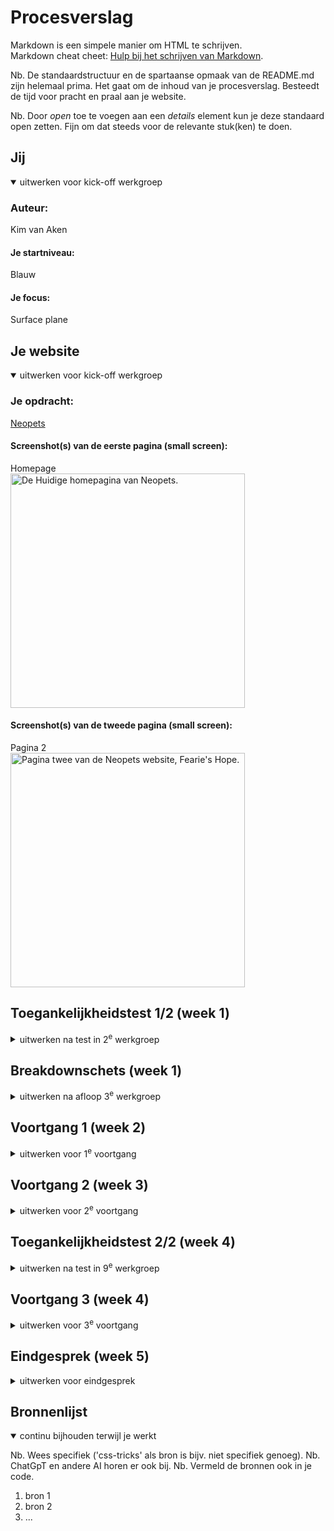 # Procesverslag
Markdown is een simpele manier om HTML te schrijven.  
Markdown cheat cheet: [Hulp bij het schrijven van Markdown](https://github.com/adam-p/markdown-here/wiki/Markdown-Cheatsheet).

Nb. De standaardstructuur en de spartaanse opmaak van de README.md zijn helemaal prima. Het gaat om de inhoud van je procesverslag. Besteedt de tijd voor pracht en praal aan je website.

Nb. Door *open* toe te voegen aan een *details* element kun je deze standaard open zetten. Fijn om dat steeds voor de relevante stuk(ken) te doen.





## Jij

<details open>
  <summary>uitwerken voor kick-off werkgroep</summary>

  ### Auteur:
  Kim van Aken

  #### Je startniveau:
  Blauw
  #### Je focus:
  Surface plane 
</details>





## Je website

<details open>
  <summary>uitwerken voor kick-off werkgroep</summary>

  ### Je opdracht:
  [Neopets](https://neopets.com/)
  #### Screenshot(s) van de eerste pagina (small screen): 
  Homepage  
  <img src="readme-images/Screenshot_Homepage.png" width="375px" alt="De Huidige homepagina van Neopets.">

  #### Screenshot(s) van de tweede pagina (small screen):
  Pagina 2  
  <img src="readme-images/Screenshot_Page2.png" width="375px" alt="Pagina twee van de Neopets website, Fearie's Hope.">
 
</details>



## Toegankelijkheidstest 1/2 (week 1)

<details>
  <summary>uitwerken na test in 2<sup>e</sup> werkgroep</summary>

  ### Test 1: Voice Over Bevindingen:
  Lijst met je bevindingen die in de test naar voren kwamen:
 - Hij begint met het voorlezen van de header links.
 - Bij het deel over Friends en Foes loops hij vast. (Ik kan niet makkelijk door alle personage's heen scrollen.)
 - Omdat sommige objecten worden weergegeven met een link en een plaatje, wordt de link twee kee opgelezen ondanks dat het de link voor hetzelfde is.
 - Bij het zijwaartse scrolldeel geeft de narrator alleen "link" aan.
 - De H en D knoppen doen niets bij de homepage. H hoort ervoor te zorgen dat je naar de volgende header kan, en de D hoort naar de volgende "Landmark" of "Container" te gaan, dat gebeurt niet op de pagina.
  ### Test 2: WCAG Checklist Bevindingen:
  Gevonden fouten:
  
  - Content:
  Geen fouten.
   <br> 
  - Global code:
  Geen, de enige gevonden error is het volgende:
   <br> 
    <img src="readme-images/enige-error-html.jpg" width="300px" alt="form field element should have an id or name attribute error">
     <br> 
  - Keyboard
  Er is een focus stijl, maar die kan iets beter geimplementeerd worden.
  Sommige elementen worden overgeslagen bij keyboard focus.
  Zie bijvoorbeeld de button focus:
    <br> 
  <img src="readme-images/buttons-focus-state.png" width="300px" alt="Image die de button focus states vergelijkt.">
   <br> 
  - Mobile and touch
  De scrollbook section op de pagina is een beetje vervormt en erg lang op mobile.
   <br> 
    <img src="readme-images/scrollbook-section.png" width="300px" alt="Scrollbook section Neopets.com">
     <br> 
  - Headings
   Geen fouten.  
   <br> 
  - Lists:
    Geen fouten.
     <br> 
  - Images:
    De alt van de images is vaak niet specifiek genoeg. Als er een karakter is die "Walter" heet, is de alt text gewoon "Walter". Mensen die neit kunnen zien weten niet hoe Walter er uitziet.
     <br> 
  - Media:
    De carrousels op de pagina kunnen niet op pauze.
     <br> 
  - Controls:
    Links die in broodtekst staan kunnen duidelijker worden aangegeven.
    Buttons zijn a'tjes met een button class, i.p.v. een button.
     <br> 
  - Appearance:
    Dark mode is niet supported.
    Hoog contrast mode is aanwezig, maar kan beter geimplementeerd worden, zie het volgende:
     <br> 
    <img src="readme-images/hoogcontrast1.jpg" width="300px" alt="Broodtekst met hoog contrast.">
     <br> 
     <img src="readme-images/hoogcontrast2.jpg" width="300px" alt="Button see more met hoog contrast">
      <br> 
  - Animation:
    De animaties zijn subtiel, maar dueren zoms erg lang, elementen die "inschuiven" schuiven ook weer langzaam weg als je wegscrollt, misschien beter om te laten staan?
     <br> 
  - Color contrast:
    Geen fouten.
     <br> 

  ### Kleurenblindheid bevindingen:
  - Blue Cone Monochramacy / Achromatomaly:
    Geen problemen met het gebruik van de website
  - Monochramacy / Achromatopsia:
  Ook geen problemen, het contrast van de plaatjes en knoppen is goed genoeg om te zien wat er gebeurt. 
  - Green-Weak / Deuteranamaloy:
    Geen opmerkingen
  - Green-blind / Deuteranopia:
  Geen opmerkingen
  - Red-weak / Protanomaly:
   Geen opmerkingen
  - Red-blind / Protanopia:
    Geen opmerkingen
  - Blue-weak / Tritanomaly:
    Geen opmerkingen
  - Blue-blind / Tritanopia:
    Geen opmerkingen.
  
  Bij het gebruik van de website heb ik geen momenten gevonden waar kleurenblindheid de effectiviteit van de website tegenhoudt. 

  ### Andere opmerkingen:
  De captcha button zit voor elke elementen. Dit is vooral erg irritant op Mobile.
    <br> 
    <img src="readme-images/captcha-button.png" width="240px" alt="Voorbeeld captcha button uitschuiven">
    <br> 
  Sommige secties van de website laden erg sloom. (Bijv de scroll / book section)



</details>



## Breakdownschets (week 1)

<details>
  <summary>uitwerken na afloop 3<sup>e</sup> werkgroep</summary>

  ### de hele pagina: 
  <img src="readme-images/dummy-plaatje.jpg" width="375px" alt="breakdown van de hele pagina">

  ### dynamisch deel (bijv menu): 
  <img src="readme-images/dummy-plaatje.jpg" width="375px" alt="breakdown van een dynamisch deel">

  ### wellicht nog een dynamisch deel (bijv filter): 
  <img src="readme-images/dummy-plaatje.jpg" width="375px" alt="breakdown van nog een dynamisch deel">

</details>





## Voortgang 1 (week 2)

<details>
  <summary>uitwerken voor 1<sup>e</sup> voortgang</summary>

  ### Stand van zaken
Ik ben veel van HTML vergeten dus ik weet vaak niet of je dingen in een section moeten zetten, of bij in een nieuwe section aan de onderkant.

  ### Agenda voor meeting

  | Leanne         | Chimene           | Martin         
  | ---            | ---                | ---          |
  | Hoe maak je een afbeelding van het logo ook een hidden H1 in de HTML? | Hoe kan ik knoppen/afbeeldingen downloaden v.d. website? | Hoe houdt ik een icoon altijd op dezelfde plek in het scherm?  |
  | Moet er voor de ul een nav?| dit als er tijd is |Hoe krijg ik het lettertype van de website in mijn css?| Hoe zorg ik dat iets verdwijnt als ik scroll?|
  | Bij H2 "Populair, waar die je de img tag?|Maakt het uit welk formaat afbeelding je gebruikt?| Welke waardes zijn het handigst om te gebruiken als je alles responsive wilt houden?|
  | Hoe schrijf ik een bepaald stukje in de HTML van de footer?| Meerdere links stijlen in css. Kan dit zonder classes?|

| Kim             | Rosalie        |
| ---             |---|
|Hoe maak je een pauze knop voor een carrousel?  |Hoe laat ik een uitklapmenu groeien|
|  Hoe maak ik de gekleurde ronde onderkanten bij de sections?|hoe vergroot ik een image binnen een bepaalde box zonder dat die er buiten komt|
|Hoe loop je een animatie? |
|Waarvoor mocht je nou precies wel een class voor gebruiken?|
|Hoe maak ik een dropdown in een nav link menu?|

  ### Verslag van meeting
  hier na afloop snel de uitkomsten van de meeting vastleggen

  - punt 1
  - punt 2
  - nog een punt
  - ...

</details>





## Voortgang 2 (week 3)

<details>
  <summary>uitwerken voor 2<sup>e</sup> voortgang</summary>

  ### Stand van zaken
  Ik loop nog erg achter :"D 


  ### Agenda voor meeting
  
  Leanne:
  - Hoe connect ik mijn tweede CSS bestand juist aan de HTML?
  - Hoe laat ik de Nav werken?
  - Hoe importeer ik het juiste lettertype?
  - Hoe verwijder je iets op GitHub?

  Chimène:
  - hoe krijg ik twee a’tjes naast elkaar als button
  - bij een section werkt flex niet
  - hoe moet ik column toepassen op een bepaalde section
  - menu knop snap ik niet hoe die werkt

  Kim:
  - Lettertype toepassen werkt niet bij de  H2 (?)
  - background-size: cover; geeft error aan?
  - Hoe fix ik de nav button
  - Text shadow krijg ik niet hetzelfde?
  - Hoe krijg ik de h2 hetzelfde?

  Martin:
  - Hoe krijg ik dit icoon helemaal links
  -Hoe maak ik dit carousel
  - Hoe is dit handig om te maken met grid.
  - Moeten alle buttons naar iets leiden?

  ### Verslag van meeting
  hier na afloop snel de uitkomsten van de meeting vastleggen

  - punt 1
  - punt 2
  - nog een punt
- ...

</details>





## Toegankelijkheidstest 2/2 (week 4)

<details>
  <summary>uitwerken na test in 9<sup>e</sup> werkgroep</summary>

  ### Bevindingen
  Lijst met je bevindingen die in de test naar voren kwamen (geef ook aan wat er verbeterd is):

</details>





## Voortgang 3 (week 4)

<details>
  <summary>uitwerken voor 3<sup>e</sup> voortgang</summary>

  ### Stand van zaken
  hier dit ging goed & dit was lastig (neem ook screenshots op van delen van je website en code)


  ### Agenda voor meeting
  samen met je groepje opstellen

  | student 1      | student 2          | student 3    | student 4        |
  | ---            | ---                | ---          | ---              |
  | dit bespreken  | en dit             | en ik dit    | en dan ik dat    |
  | en dat ook nog | dit als er tijd is | nog een punt | dit wil ik zeker |
  | ...            | ...                | ...          | ...              |


  ### Verslag van meeting
  hier na afloop snel de uitkomsten van de meeting vastleggen

  - punt 1
  - punt 2
  - nog een punt
  - ...

</details>





## Eindgesprek (week 5)

<details>
  <summary>uitwerken voor eindgesprek</summary>

  ### Je uitkomst - karakteristiek screenshots:
  <img src="readme-images/dummy-plaatje.jpg" width="375px" alt="uitomst opdracht 1">


  ### Dit ging goed/Heb ik geleerd: 
  Korte omschrijving met plaatjes

  <img src="readme-images/dummy-plaatje.jpg" width="375px" alt="top">


  ### Dit was lastig/Is niet gelukt:
  Korte omschrijving met plaatjes

  <img src="readme-images/dummy-plaatje.jpg" width="375px" alt="bummer">
</details>





## Bronnenlijst

<details open>
  <summary>continu bijhouden terwijl je werkt</summary>

  Nb. Wees specifiek ('css-tricks' als bron is bijv. niet specifiek genoeg). 
  Nb. ChatGpT en andere AI horen er ook bij.
  Nb. Vermeld de bronnen ook in je code.

  1. bron 1
  2. bron 2
  3. ...

</details>